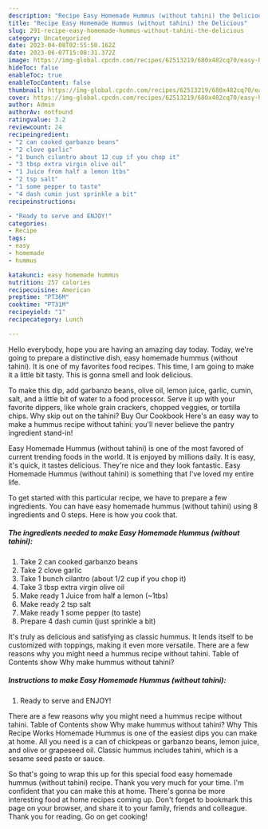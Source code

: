 ```yaml
---
description: "Recipe Easy Homemade Hummus (without tahini) the Delicious"
title: "Recipe Easy Homemade Hummus (without tahini) the Delicious"
slug: 291-recipe-easy-homemade-hummus-without-tahini-the-delicious
category: Uncategorized
date: 2023-04-08T02:55:50.162Z
date: 2023-06-07T15:08:31.372Z
image: https://img-global.cpcdn.com/recipes/62513219/680x482cq70/easy-homemade-hummus-without-tahini-recipe-main-photo.jpg
hideToc: false
enableToc: true
enableTocContent: false
thumbnail: https://img-global.cpcdn.com/recipes/62513219/680x482cq70/easy-homemade-hummus-without-tahini-recipe-main-photo.jpg
cover: https://img-global.cpcdn.com/recipes/62513219/680x482cq70/easy-homemade-hummus-without-tahini-recipe-main-photo.jpg
author: Admin
authorAv: notfound
ratingvalue: 3.2
reviewcount: 24
recipeingredient:
- "2 can cooked garbanzo beans"
- "2 clove garlic"
- "1 bunch cilantro about 12 cup if you chop it"
- "3 tbsp extra virgin olive oil"
- "1 Juice from half a lemon 1tbs"
- "2 tsp salt"
- "1 some pepper to taste"
- "4 dash cumin just sprinkle a bit"
recipeinstructions:

- "Ready to serve and ENJOY!"
categories:
- Recipe
tags:
- easy
- homemade
- hummus

katakunci: easy homemade hummus 
nutrition: 257 calories
recipecuisine: American
preptime: "PT36M"
cooktime: "PT31M"
recipeyield: "1"
recipecategory: Lunch

---
```



Hello everybody, hope you are having an amazing day today. Today, we're going to prepare a distinctive dish, easy homemade hummus (without tahini). It is one of my favorites food recipes. This time, I am going to make it a little bit tasty. This is gonna smell and look delicious.

To make this dip, add garbanzo beans, olive oil, lemon juice, garlic, cumin, salt, and a little bit of water to a food processor. Serve it up with your favorite dippers, like whole grain crackers, chopped veggies, or tortilla chips. Why skip out on the tahini? Buy Our Cookbook Here&#39;s an easy way to make a hummus recipe without tahini: you&#39;ll never believe the pantry ingredient stand-in!

Easy Homemade Hummus (without tahini) is one of the most favored of current trending foods in the world. It is enjoyed by millions daily. It is easy, it's quick, it tastes delicious. They're nice and they look fantastic. Easy Homemade Hummus (without tahini) is something that I've loved my entire life.


To get started with this particular recipe, we have to prepare a few ingredients. You can have easy homemade hummus (without tahini) using 8 ingredients and 0 steps. Here is how you cook that.

<!--inarticleads1-->

##### The ingredients needed to make Easy Homemade Hummus (without tahini):

1. Take 2 can cooked garbanzo beans
1. Take 2 clove garlic
1. Take 1 bunch cilantro (about 1/2 cup if you chop it)
1. Take 3 tbsp extra virgin olive oil
1. Make ready 1 Juice from half a lemon (~1tbs)
1. Make ready 2 tsp salt
1. Make ready 1 some pepper (to taste)
1. Prepare 4 dash cumin (just sprinkle a bit)


It&#39;s truly as delicious and satisfying as classic hummus. It lends itself to be customized with toppings, making it even more versatile. There are a few reasons why you might need a hummus recipe without tahini. Table of Contents show Why make hummus without tahini? 

<!--inarticleads2-->

##### Instructions to make Easy Homemade Hummus (without tahini):


1. Ready to serve and ENJOY!

There are a few reasons why you might need a hummus recipe without tahini. Table of Contents show Why make hummus without tahini? Why This Recipe Works Homemade Hummus is one of the easiest dips you can make at home. All you need is a can of chickpeas or garbanzo beans, lemon juice, and olive or grapeseed oil. Classic hummus includes tahini, which is a sesame seed paste or sauce. 

So that's going to wrap this up for this special food easy homemade hummus (without tahini) recipe. Thank you very much for your time. I'm confident that you can make this at home. There's gonna be more interesting food at home recipes coming up. Don't forget to bookmark this page on your browser, and share it to your family, friends and colleague. Thank you for reading. Go on get cooking!
